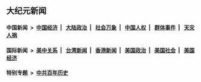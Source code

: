 ## 大纪元新闻

#### 中国新闻 &nbsp;>&nbsp; [中国经济](indexes/ncid283/README.md?05220445) &nbsp;| &nbsp; [大陆政治](indexes/ncid277/README.md?05220445) &nbsp;| &nbsp; [社会万象](indexes/ncid282/README.md?05220445) &nbsp;| &nbsp; [中国人权](indexes/ncid278/README.md?05220445) &nbsp;| &nbsp; [群体事件](indexes/ncid279/README.md?05220445) &nbsp;| &nbsp; [天灾人祸](indexes/ncid280/README.md?05220445)

#### 国际新闻 &nbsp;>&nbsp; [美中关系](indexes/nf1412576/README.md?05220445) &nbsp;| &nbsp; [台湾新闻](indexes/ncid1349361/README.md?05220445) &nbsp;| &nbsp; [香港新闻](indexes/ncid1349362/README.md?05220445) &nbsp;| &nbsp; [美国政治](indexes/ncid1078159/README.md?05220445) &nbsp;| &nbsp; [美国社会](indexes/ncid1078160/README.md?05220445) &nbsp;| &nbsp; [美国经济](indexes/ncid1078158/README.md?05220445)

#### 特别专题 &nbsp;>&nbsp; [中共百年历史](https://github.com/easy2view/epoch-special/blob/master/README.md?05220445)  
